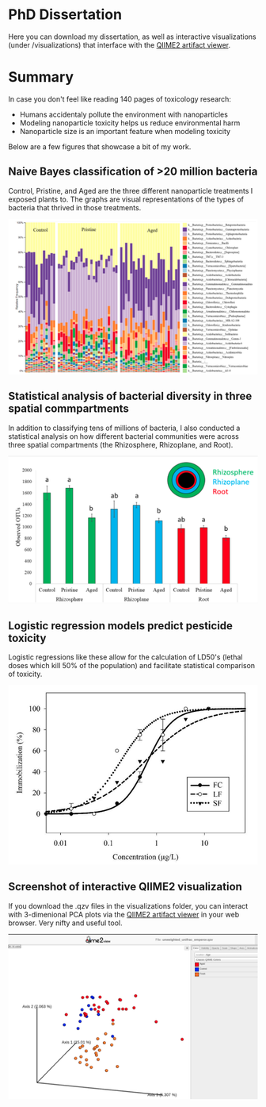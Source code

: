 # PhD Dissertation
Here you can download my dissertation, as well as interactive visualizations (under /visualizations) that interface with the [QIIME2 artifact viewer](https://view.qiime2.org/).

# Summary
In case you don't feel like reading 140 pages of toxicology research:
* Humans accidentaly pollute the environment with nanoparticles
* Modeling nanoparticle toxicity helps us reduce environmental harm
* Nanoparticle size is an important feature when modeling toxicity

Below are a few figures that showcase a bit of my work.

## Naive Bayes classification of >20 million bacteria
Control, Pristine, and Aged are the three different nanoparticle treatments I exposed plants to. The graphs are visual representations of the types of bacteria that thrived in those treatments.

![](./img/dissertation_bacterial_classes.png)

## Statistical analysis of bacterial diversity in three spatial commpartments
In addition to classifying tens of millions of bacteria, I also conducted a statistical analysis on how different bacterial communities were across three spatial compartments (the Rhizosphere, Rhizoplane, and Root). 

![](./img/dissertation_spatial.png)

## Logistic regression models predict pesticide toxicity
Logistic regressions like these allow for the calculation of LD50's (lethal doses which kill 50% of the population) and facilitate statistical comparison of toxicity.

![](./img/dissertation_logistic_regression.png)

## Screenshot of interactive QIIME2 visualization
If you download the .qzv files in the visualizations folder, you can interact with 3-dimenional PCA plots via the [QIIME2 artifact viewer](https://view.qiime2.org/) in your web browser. Very nifty and useful tool.

![](./img/dissertation_interactive.png)